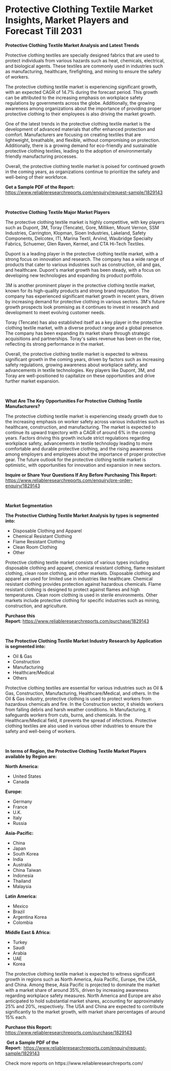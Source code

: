 <p><h1>Protective Clothing Textile Market Insights, Market Players and Forecast Till 2031</h1></p><p><strong>Protective Clothing Textile Market Analysis and Latest Trends</strong></p>
<p><p>Protective clothing textiles are specially designed fabrics that are used to protect individuals from various hazards such as heat, chemicals, electrical, and biological agents. These textiles are commonly used in industries such as manufacturing, healthcare, firefighting, and mining to ensure the safety of workers.</p><p>The protective clothing textile market is experiencing significant growth, with an expected CAGR of 14.7% during the forecast period. This growth can be attributed to the increasing emphasis on workplace safety regulations by governments across the globe. Additionally, the growing awareness among organizations about the importance of providing proper protective clothing to their employees is also driving the market growth.</p><p>One of the latest trends in the protective clothing textile market is the development of advanced materials that offer enhanced protection and comfort. Manufacturers are focusing on creating textiles that are lightweight, breathable, and flexible, without compromising on protection. Additionally, there is a growing demand for eco-friendly and sustainable protective clothing textiles, leading to the adoption of environmentally friendly manufacturing processes.</p><p>Overall, the protective clothing textile market is poised for continued growth in the coming years, as organizations continue to prioritize the safety and well-being of their workforce.</p></p>
<p><strong>Get a Sample PDF of the Report:&nbsp;</strong> <a href="https://www.reliableresearchreports.com/enquiry/request-sample/1829143">https://www.reliableresearchreports.com/enquiry/request-sample/1829143</a></p>
<p>&nbsp;</p>
<p><strong>Protective Clothing Textile Major Market Players</strong></p>
<p><p>The protective clothing textile market is highly competitive, with key players such as Dupont, 3M, Toray (Tencate), Gore, Milliken, Mount Vernon, SSM Industries, Carrington, Klopman, Sioen Industries, Lakeland, Safety Components, Delcotex, ITI, Marina Textil, Arvind, Waubridge Specialty Fabrics, Schuemer, Glen Raven, Kermel, and CTA Hi-Tech Textiles. </p><p>Dupont is a leading player in the protective clothing textile market, with a strong focus on innovation and research. The company has a wide range of products that cater to various industries such as construction, oil and gas, and healthcare. Dupont's market growth has been steady, with a focus on developing new technologies and expanding its product portfolio.</p><p>3M is another prominent player in the protective clothing textile market, known for its high-quality products and strong brand reputation. The company has experienced significant market growth in recent years, driven by increasing demand for protective clothing in various sectors. 3M's future growth prospects look promising as it continues to invest in research and development to meet evolving customer needs.</p><p>Toray (Tencate) has also established itself as a key player in the protective clothing textile market, with a diverse product range and a global presence. The company has been expanding its market share through strategic acquisitions and partnerships. Toray's sales revenue has been on the rise, reflecting its strong performance in the market.</p><p>Overall, the protective clothing textile market is expected to witness significant growth in the coming years, driven by factors such as increasing safety regulations, growing awareness about workplace safety, and advancements in textile technologies. Key players like Dupont, 3M, and Toray are well-positioned to capitalize on these opportunities and drive further market expansion.</p></p>
<p>&nbsp;</p>
<p><strong>What Are The Key Opportunities For Protective Clothing Textile Manufacturers?</strong></p>
<p><p>The protective clothing textile market is experiencing steady growth due to the increasing emphasis on worker safety across various industries such as healthcare, construction, and manufacturing. The market is expected to continue its upward trajectory with a CAGR of around 6% in the coming years. Factors driving this growth include strict regulations regarding workplace safety, advancements in textile technology leading to more comfortable and durable protective clothing, and the rising awareness among employers and employees about the importance of proper protective gear. The future outlook for the protective clothing textile market is optimistic, with opportunities for innovation and expansion in new sectors.</p></p>
<p><strong>Inquire or Share Your Questions If Any Before Purchasing This Report:</strong> <a href="https://www.reliableresearchreports.com/enquiry/pre-order-enquiry/1829143">https://www.reliableresearchreports.com/enquiry/pre-order-enquiry/1829143</a></p>
<p>&nbsp;</p>
<p><strong>Market Segmentation</strong></p>
<p><strong>The Protective Clothing Textile Market Analysis by types is segmented into:</strong></p>
<p><ul><li>Disposable Clothing and Apparel</li><li>Chemical Resistant Clothing</li><li>Flame Resistant Clothing</li><li>Clean Room Clothing</li><li>Other</li></ul></p>
<p><p>Protective clothing textile market consists of various types including disposable clothing and apparel, chemical resistant clothing, flame resistant clothing, clean room clothing, and other markets. Disposable clothing and apparel are used for limited use in industries like healthcare. Chemical resistant clothing provides protection against hazardous chemicals. Flame resistant clothing is designed to protect against flames and high temperatures. Clean room clothing is used in sterile environments. Other markets include protective clothing for specific industries such as mining, construction, and agriculture.</p></p>
<p><strong>Purchase this Report:&nbsp;</strong><a href="https://www.reliableresearchreports.com/purchase/1829143">https://www.reliableresearchreports.com/purchase/1829143</a></p>
<p>&nbsp;</p>
<p><strong>The Protective Clothing Textile Market Industry Research by Application is segmented into:</strong></p>
<p><ul><li>Oil & Gas</li><li>Construction</li><li>Manufacturing</li><li>Healthcare/Medical</li><li>Others</li></ul></p>
<p><p>Protective clothing textiles are essential for various industries such as Oil & Gas, Construction, Manufacturing, Healthcare/Medical, and others. In the Oil & Gas industry, protective clothing is used to protect workers from hazardous chemicals and fire. In the Construction sector, it shields workers from falling debris and harsh weather conditions. In Manufacturing, it safeguards workers from cuts, burns, and chemicals. In the Healthcare/Medical field, it prevents the spread of infections. Protective clothing textiles are also used in various other industries to ensure the safety and well-being of workers.</p></p>
<p>&nbsp;</p>
<p><strong>In terms of Region, the Protective Clothing Textile Market Players available by Region are:</strong></p>
<p>
    <p> <strong> North America: </strong>
        <ul>
            <li>United States</li>
            <li>Canada</li>
        </ul>
        </p> 
    <p> <strong> Europe: </strong>
        <ul>
            <li>Germany</li>
            <li>France</li>
            <li>U.K.</li>
            <li>Italy</li>
            <li>Russia</li>
        </ul>
        </p> 
    <p> <strong> Asia-Pacific: </strong>
        <ul>
            <li>China</li>
            <li>Japan</li>
            <li>South Korea</li>
            <li>India</li>
            <li>Australia</li>
            <li>China Taiwan</li>
            <li>Indonesia</li>
            <li>Thailand</li>
            <li>Malaysia</li>
        </ul>
        </p> 
    <p> <strong> Latin America: </strong>
        <ul>
            <li>Mexico</li>
            <li>Brazil</li>
            <li>Argentina Korea</li>
            <li>Colombia</li>
        </ul>
        </p> 
    <p> <strong> Middle East & Africa: </strong>
        <ul>
            <li>Turkey</li>
            <li>Saudi</li>
            <li>Arabia</li>
            <li>UAE</li>
            <li>Korea</li>
        </ul>
    </p>
    </p>
<p><p>The protective clothing textile market is expected to witness significant growth in regions such as North America, Asia Pacific, Europe, the USA, and China. Among these, Asia Pacific is projected to dominate the market with a market share of around 35%, driven by increasing awareness regarding workplace safety measures. North America and Europe are also anticipated to hold substantial market shares, accounting for approximately 25% and 20%, respectively. The USA and China are expected to contribute significantly to the market growth, with market share percentages of around 15% each.</p></p>
<p><strong>Purchase this Report: </strong><a href="https://www.reliableresearchreports.com/purchase/1829143">https://www.reliableresearchreports.com/purchase/1829143</a></p>
<p>&nbsp;<strong>Get a Sample PDF of the Report:&nbsp;&nbsp;</strong><a href="https://www.reliableresearchreports.com/enquiry/request-sample/1829143">https://www.reliableresearchreports.com/enquiry/request-sample/1829143</a></p>
<p><strong></strong></p>
<p>Check more reports on https://www.reliableresearchreports.com/</p>